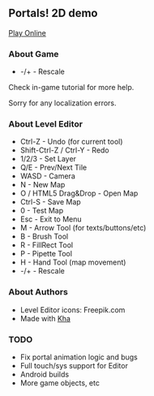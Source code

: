 ## Portals! 2D demo

[Play Online](http://mssite.org/projects/Portals/)

### About Game
* -/+ - Rescale

Check in-game tutorial for more help.

Sorry for any localization errors.

### About Level Editor
* Ctrl-Z - Undo (for current tool)
* Shift-Ctrl-Z / Ctrl-Y - Redo
* 1/2/3 - Set Layer
* Q/E - Prev/Next Tile
* WASD - Camera
* N - New Map
* O / HTML5 Drag&Drop - Open Map
* Ctrl-S - Save Map
* 0 - Test Map
* Esc - Exit to Menu
* M - Arrow Tool (for texts/buttons/etc)
* B - Brush Tool
* R - FillRect Tool
* P - Pipette Tool
* H - Hand Tool (map movement)
* -/+ - Rescale

### About Authors
* Level Editor icons: Freepik.com
* Made with [Kha](https://github.com/Kode/Kha)

### TODO
* Fix portal animation logic and bugs
* Full touch/sys support for Editor
* Android builds
* More game objects, etc
